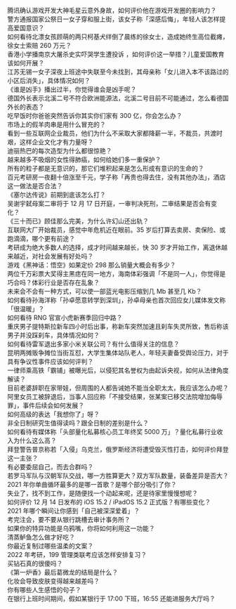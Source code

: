 腾讯确认游戏开发大神毛星云意外身故，如何评价他在游戏开发圈的影响力？  
警方通报国家公祭日一女子穿和服上街，该女子称「深感后悔」，年轻人该怎样提高爱国意识？  
如何看待北漂女孩顾萌的两只柯基犬绊倒了晨练的徐女士，造成她终生高位截瘫，徐女士索赔 260 万元？  
香港小学播南京大屠杀史实吓哭学生遭投诉 ，如何评价这一举措？儿童爱国教育该如何开展？  
江苏无锡一女子深夜上班途中失联至今未找到，其母亲称「女儿进入本不该路过的小区后消失」，具体情况如何？  
《谁是凶手》播出过半，你觉得谁会是凶手呢？  
德国外长表示北溪二号不符合欧洲能源法，北溪二号目前不可能通过，怎么看德国外长的表态？  
吃早饭时你爸爸突然告诉你其实你们家有 300 亿，你会怎么办？  
市场上的假羊肉串是用什么冒充的？  
看到一些互联网企业裁员，他们为什么不采取大家都降薪一半，不裁员，共渡时艰，这样企业文化才有力量呀？  
迪丽热巴的每次造型为什么都很惊艳？  
越来越多不吸烟的女性得肺癌，如何给她们多一重保护？  
所有的粒子都是无意识的，那它们堆积起来是怎么形成有意识的生命的？  
百元考研房一夜翻十倍涨至千元，学子称「再贵也得去住，没有其他办法」，酒店这一做法是否合法？  
《塞尔达传说》前期到底该怎么打？  
吴谢宇弑母案二审将于 12 月 17 日开庭，一审判决死刑，二审结果是否会有变化？  
《三十而已》顾佳那么完美，为什么许幻山还出轨？  
互联网大厂开始裁员，感觉中年危机近在眼前。35 岁后打算去卖房、卖保险、或跑滴滴，哪个更有前途？  
考研成为绝大多数人的选择，成才时间越来越长，快 30 岁才开始工作，离退休越来越近，对社会发展有好处吗？  
游戏《黑神话：悟空》如果定价 298 那么销量大概会有多少？  
两位千万彩票大奖得主黑痣在同一地方，海南体彩强调「不是同一人」，你觉得是巧合吗？体彩行业是否存在乱象？  
未来会不会有一种方式，可以使一部蓝光电影压缩到几 Mb 甚至几 Kb？  
如何看待孙海洋称「孙卓愿意转学到深圳」，孙卓母亲也首次回应女儿媒体发文称「很温暖」？  
如何看待 RNG 官宣小虎新赛季回归中路？  
重庆男子提特斯拉新车四小时后出事，称新车突然加速且刹车失灵所致，售后称该男子并没踩刹车，具体情况如何？  
如何看待雷军退出多家小米关联公司？有什么值得关注的信息？  
昆明两摊贩争摊位当街互怼，大学生集体站队老人，年轻夫妻备受舆论压力，对于具有争议性事件应该如何评判？  
一律师乘高铁「霸铺」被曝光后，以侵犯其名誉权为由起诉央视，如何从法律角度解读？  
目前老婆辞职在家带娃，但周围的人都告诫她不能当全职太太，我应该怎么办呢？  
阿里女员工被辞退后，当事人回应称「不接受结果，张某案已移交法院增加侮辱罪」，事件后续会如何发展？  
如何高级的表达「我想你了」呀？  
非全日制研究生值得读吗？跟全日制的差别是什么？  
如何看待有媒体称「头部量化私募核心员工年终奖 5000 万」？量化私募行业收入为什么这么高？  
拜登警告普京称若「入侵」乌克兰，俄罗斯经济将遭受毁灭性打击，如何评价拜登这一主张？  
有必要委屈自己，而去合群吗？  
若罗马军队与汉朝军队交战，哪一方胜算更大？双方军队数量，装备差异是否大？  
2021 年你单曲循环最多的是哪一首歌？是哪个部分吸引了你？  
失业了，找不到工作，是随便找一个动起来呢，还是待家里慢慢想呢？  
如何评价 12 月 14 日发布的 iOS 15.2 / iPadOS 15.2 正式版？有哪些变化？  
2021 年哪个瞬间让你感到「自己被深深爱着」？  
考完注会，要不要从银行跳槽去审计事务所？  
如果你的特异功能是乌鸦嘴，你将如何利用这一功能？  
清蒸鲈鱼怎么做才好吃？  
你最近复制过哪些温柔的文案？  
2022 年考研，199 管理类联考应该怎样安排复习？  
买钻石真的很傻吗？  
《第一炉香》最后葛微龙的结局是什么？  
化妆会导致皮肤变得越来越差吗？  
你有哪些人生感悟的句子？  
在银行上班时间期间，假如某银行于 17:00 下班，16:55 还能进服务大厅吗？  
